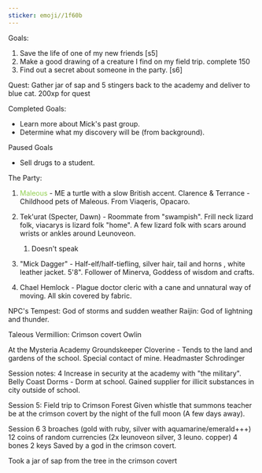 ```yaml
---
sticker: emoji//1f60b
---
```

Goals: 
1. Save the life of one of my new friends [s5]
2. Make a good drawing of a creature I find on my field trip. complete 150
3. Find out a secret about someone in the party. [s6]

Quest: 
Gather jar of sap and 5 stingers back to the academy and deliver to blue cat.
200xp for quest

Completed Goals: 
- Learn more about Mick's past group. 
- Determine what my discovery will be (from background).

Paused Goals
- Sell drugs to a student. 

The Party: 

1. <span style="color:#92d050">Maleous</span> - ME a turtle with a slow British accent. Clarence & Terrance - Childhood pets of Maleous. From Viaqeris, Opacaro. 
2. Tek'urat (Specter, Dawn) - Roommate from "swampish". Frill neck lizard folk, viacarys is lizard folk "home". A few lizard folk with scars around wrists or ankles around Leunoveon. 
	1. Doesn't speak 
3. "Mick Dagger" - Half-elf/half-tiefling, silver hair, tail and horns , white leather jacket. 5'8".
Follower of Minerva, Goddess of wisdom and crafts.

4. Chael Hemlock - Plague doctor cleric with a cane and unnatural way of moving. All skin covered by fabric. 

NPC's
Tempest: God of storms and sudden weather
Raijin: God of lightning and thunder. 

Taleous Vermillion: Crimson covert Owlin


At the Mysteria Academy
Groundskeeper Cloverine - Tends to the land and gardens of the school. Special contact of mine. 
Headmaster Schrodinger

Session notes: 4
	Increase in security at the academy with "the military". 
	Belly Coast Dorms - Dorm at school. 
	Gained supplier for illicit substances in city outside of school. 

Session 5: Field trip to Crimson Forest
Given whistle that summons teacher
be at the crimson covert by the night of the full moon (A few days away). 

Session 6
3 broaches
	(gold with ruby, silver with aquamarine/emerald+++)
12 coins of random currencies 
	(2x leunoveon silver, 3 leuno. copper)
4 bones
2 keys
Saved by a god in the crimson covert. 



Took a jar of sap from the tree in the crimson covert 